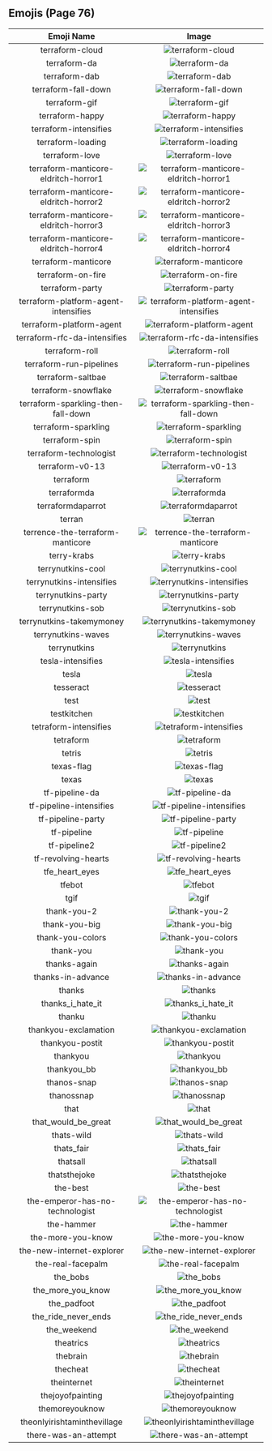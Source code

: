
  ## Emojis (Page 76)
  |Emoji Name|Image|
  | :-: | :-: |
  |terraform-cloud| ![terraform-cloud](/output/terraform-cloud.png)|
  |terraform-da| ![terraform-da](/output/terraform-da.png)|
  |terraform-dab| ![terraform-dab](/output/terraform-dab.gif)|
  |terraform-fall-down| ![terraform-fall-down](/output/terraform-fall-down.gif)|
  |terraform-gif| ![terraform-gif](/output/terraform-gif.gif)|
  |terraform-happy| ![terraform-happy](/output/terraform-happy.png)|
  |terraform-intensifies| ![terraform-intensifies](/output/terraform-intensifies.gif)|
  |terraform-loading| ![terraform-loading](/output/terraform-loading.gif)|
  |terraform-love| ![terraform-love](/output/terraform-love.png)|
  |terraform-manticore-eldritch-horror1| ![terraform-manticore-eldritch-horror1](/output/terraform-manticore-eldritch-horror1.png)|
  |terraform-manticore-eldritch-horror2| ![terraform-manticore-eldritch-horror2](/output/terraform-manticore-eldritch-horror2.png)|
  |terraform-manticore-eldritch-horror3| ![terraform-manticore-eldritch-horror3](/output/terraform-manticore-eldritch-horror3.png)|
  |terraform-manticore-eldritch-horror4| ![terraform-manticore-eldritch-horror4](/output/terraform-manticore-eldritch-horror4.png)|
  |terraform-manticore| ![terraform-manticore](/output/terraform-manticore.png)|
  |terraform-on-fire| ![terraform-on-fire](/output/terraform-on-fire.gif)|
  |terraform-party| ![terraform-party](/output/terraform-party.gif)|
  |terraform-platform-agent-intensifies| ![terraform-platform-agent-intensifies](/output/terraform-platform-agent-intensifies.gif)|
  |terraform-platform-agent| ![terraform-platform-agent](/output/terraform-platform-agent.png)|
  |terraform-rfc-da-intensifies| ![terraform-rfc-da-intensifies](/output/terraform-rfc-da-intensifies.gif)|
  |terraform-roll| ![terraform-roll](/output/terraform-roll.gif)|
  |terraform-run-pipelines| ![terraform-run-pipelines](/output/terraform-run-pipelines.gif)|
  |terraform-saltbae| ![terraform-saltbae](/output/terraform-saltbae.gif)|
  |terraform-snowflake| ![terraform-snowflake](/output/terraform-snowflake.png)|
  |terraform-sparkling-then-fall-down| ![terraform-sparkling-then-fall-down](/output/terraform-sparkling-then-fall-down.gif)|
  |terraform-sparkling| ![terraform-sparkling](/output/terraform-sparkling.gif)|
  |terraform-spin| ![terraform-spin](/output/terraform-spin.gif)|
  |terraform-technologist| ![terraform-technologist](/output/terraform-technologist.png)|
  |terraform-v0-13| ![terraform-v0-13](/output/terraform-v0-13.png)|
  |terraform| ![terraform](/output/terraform.png)|
  |terraformda| ![terraformda](/output/terraformda.png)|
  |terraformdaparrot| ![terraformdaparrot](/output/terraformdaparrot.gif)|
  |terran| ![terran](/output/terran.png)|
  |terrence-the-terraform-manticore| ![terrence-the-terraform-manticore](/output/terrence-the-terraform-manticore.png)|
  |terry-krabs| ![terry-krabs](/output/terry-krabs.png)|
  |terrynutkins-cool| ![terrynutkins-cool](/output/terrynutkins-cool.png)|
  |terrynutkins-intensifies| ![terrynutkins-intensifies](/output/terrynutkins-intensifies.gif)|
  |terrynutkins-party| ![terrynutkins-party](/output/terrynutkins-party.gif)|
  |terrynutkins-sob| ![terrynutkins-sob](/output/terrynutkins-sob.png)|
  |terrynutkins-takemymoney| ![terrynutkins-takemymoney](/output/terrynutkins-takemymoney.png)|
  |terrynutkins-waves| ![terrynutkins-waves](/output/terrynutkins-waves.gif)|
  |terrynutkins| ![terrynutkins](/output/terrynutkins.png)|
  |tesla-intensifies| ![tesla-intensifies](/output/tesla-intensifies.gif)|
  |tesla| ![tesla](/output/tesla.jpg)|
  |tesseract| ![tesseract](/output/tesseract.jpg)|
  |test| ![test](/output/test.gif)|
  |testkitchen| ![testkitchen](/output/testkitchen.png)|
  |tetraform-intensifies| ![tetraform-intensifies](/output/tetraform-intensifies.gif)|
  |tetraform| ![tetraform](/output/tetraform.png)|
  |tetris| ![tetris](/output/tetris.png)|
  |texas-flag| ![texas-flag](/output/texas-flag.png)|
  |texas| ![texas](/output/texas.jpg)|
  |tf-pipeline-da| ![tf-pipeline-da](/output/tf-pipeline-da.png)|
  |tf-pipeline-intensifies| ![tf-pipeline-intensifies](/output/tf-pipeline-intensifies.gif)|
  |tf-pipeline-party| ![tf-pipeline-party](/output/tf-pipeline-party.gif)|
  |tf-pipeline| ![tf-pipeline](/output/tf-pipeline.png)|
  |tf-pipeline2| ![tf-pipeline2](/output/tf-pipeline2.gif)|
  |tf-revolving-hearts| ![tf-revolving-hearts](/output/tf-revolving-hearts.png)|
  |tfe_heart_eyes| ![tfe_heart_eyes](/output/tfe_heart_eyes.png)|
  |tfebot| ![tfebot](/output/tfebot.png)|
  |tgif| ![tgif](/output/tgif.jpg)|
  |thank-you-2| ![thank-you-2](/output/thank-you-2.png)|
  |thank-you-big| ![thank-you-big](/output/thank-you-big.png)|
  |thank-you-colors| ![thank-you-colors](/output/thank-you-colors.png)|
  |thank-you| ![thank-you](/output/thank-you.png)|
  |thanks-again| ![thanks-again](/output/thanks-again.png)|
  |thanks-in-advance| ![thanks-in-advance](/output/thanks-in-advance.gif)|
  |thanks| ![thanks](/output/thanks.gif)|
  |thanks_i_hate_it| ![thanks_i_hate_it](/output/thanks_i_hate_it.jpg)|
  |thanku| ![thanku](/output/thanku.png)|
  |thankyou-exclamation| ![thankyou-exclamation](/output/thankyou-exclamation.png)|
  |thankyou-postit| ![thankyou-postit](/output/thankyou-postit.png)|
  |thankyou| ![thankyou](/output/thankyou.png)|
  |thankyou_bb| ![thankyou_bb](/output/thankyou_bb.gif)|
  |thanos-snap| ![thanos-snap](/output/thanos-snap.gif)|
  |thanossnap| ![thanossnap](/output/thanossnap.gif)|
  |that| ![that](/output/that.gif)|
  |that_would_be_great| ![that_would_be_great](/output/that_would_be_great.jpg)|
  |thats-wild| ![thats-wild](/output/thats-wild.gif)|
  |thats_fair| ![thats_fair](/output/thats_fair.png)|
  |thatsall| ![thatsall](/output/thatsall.png)|
  |thatsthejoke| ![thatsthejoke](/output/thatsthejoke.png)|
  |the-best| ![the-best](/output/the-best.png)|
  |the-emperor-has-no-technologist| ![the-emperor-has-no-technologist](/output/the-emperor-has-no-technologist.png)|
  |the-hammer| ![the-hammer](/output/the-hammer.png)|
  |the-more-you-know| ![the-more-you-know](/output/the-more-you-know.png)|
  |the-new-internet-explorer| ![the-new-internet-explorer](/output/the-new-internet-explorer.png)|
  |the-real-facepalm| ![the-real-facepalm](/output/the-real-facepalm.png)|
  |the_bobs| ![the_bobs](/output/the_bobs.jpg)|
  |the_more_you_know| ![the_more_you_know](/output/the_more_you_know.gif)|
  |the_padfoot| ![the_padfoot](/output/the_padfoot.png)|
  |the_ride_never_ends| ![the_ride_never_ends](/output/the_ride_never_ends.png)|
  |the_weekend| ![the_weekend](/output/the_weekend.png)|
  |theatrics| ![theatrics](/output/theatrics.jpg)|
  |thebrain| ![thebrain](/output/thebrain.png)|
  |thecheat| ![thecheat](/output/thecheat.gif)|
  |theinternet| ![theinternet](/output/theinternet.png)|
  |thejoyofpainting| ![thejoyofpainting](/output/thejoyofpainting.jpg)|
  |themoreyouknow| ![themoreyouknow](/output/themoreyouknow.jpg)|
  |theonlyirishtaminthevillage| ![theonlyirishtaminthevillage](/output/theonlyirishtaminthevillage.png)|
  |there-was-an-attempt| ![there-was-an-attempt](/output/there-was-an-attempt.png)|
  